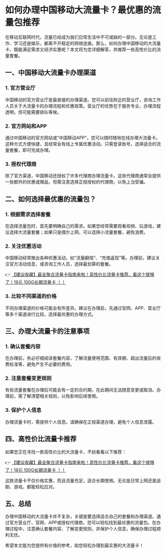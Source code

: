 # 如何办理中国移动大流量卡？最优惠的流量包推荐

在移动互联网时代，流量已经成为我们日常生活中不可或缺的一部分。无论是工作、学习还是娱乐，都离不开稳定的网络连接。那么，如何办理中国移动的大流量卡，既能满足需求又经济实惠呢？本文将为您详细解答，并推荐一些高性价比的流量套餐。

## 一、中国移动大流量卡办理渠道

### 1. 官方营业厅
中国移动的官方营业厅是最直接的办理渠道。您可以前往附近的营业厅，咨询工作人员关于大流量卡的办理流程和优惠政策。营业厅的优势在于服务专业，办理流程透明，但可能需要排队等候。

### 2. 官方网站和APP
通过中国移动的官方网站或“中国移动APP”，您可以随时随地在线办理大流量卡。这种方式方便快捷，且经常会有线上专属优惠活动。只需登录账号，选择适合的流量套餐，即可完成办理。

### 3. 授权代理商
除了官方渠道，中国移动还授权了许多代理商办理流量卡。这些代理商通常会提供一些额外的优惠或赠品，但需注意选择正规授权的代理商，以免上当受骗。

## 二、如何选择最优惠的流量包？

### 1. 根据需求选择套餐
在选择流量包时，首先要明确自己的需求。如果您经常需要观看视频、玩游戏，建议选择大流量套餐；如果只是偶尔上网，可以选择小流量套餐，避免浪费。

### 2. 关注优惠活动
中国移动经常推出各种优惠活动，如“流量翻倍”、“充值返现”等。办理前，建议关注官方活动信息，或咨询工作人员，选择最划算的套餐。

👉 [【建议收藏】最全聚合流量卡指南来啦！高性价比流量卡推荐，看这个就够了！19元 100G长期流量卡 ！！](https://bit.ly/Liuliangka)

### 3. 比较不同渠道的价格
不同办理渠道的价格可能会有所差异。建议在办理前，先通过官网、APP、营业厅等多个渠道进行比较，选择最优惠的办理方式。

## 三、办理大流量卡的注意事项

### 1. 确认套餐内容
在办理前，务必仔细阅读套餐内容，了解流量使用范围、有效期、超出流量后的收费标准等，避免产生不必要的费用。

### 2. 注意套餐变更规则
有些流量套餐在办理后可能会有一定的合约期，在此期间无法随意变更或取消。办理前，需了解清楚相关规则，以免影响后续使用。

### 3. 保护个人信息
办理流量卡时，需提供个人信息。请确保在正规渠道办理，避免个人信息泄露。

## 四、高性价比流量卡推荐

如果您正在寻找一款高性价比的大流量卡，不妨看看以下推荐：

👉 [【建议收藏】最全聚合流量卡指南来啦！高性价比流量卡推荐，看这个就够了！19元 100G长期流量卡 ！！](https://bit.ly/Liuliangka)

这款流量卡不仅价格实惠，而且流量充足，适合长期使用。无论是日常上网还是追剧、游戏，都能轻松应对。

## 五、总结

办理中国移动的大流量卡并不复杂，关键是要选择适合自己的套餐和办理渠道。通过官方营业厅、官网、APP或授权代理商，您可以轻松找到最优惠的流量包。在办理过程中，注意确认套餐内容、了解变更规则，并保护个人信息，确保办理过程顺利无忧。

希望本文能为您提供有价值的参考，助您轻松办理到最实惠的大流量卡！